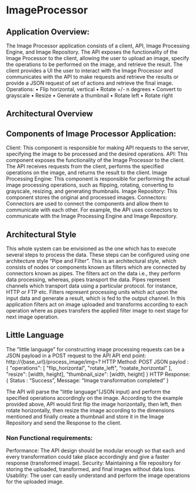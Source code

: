 # ImageProcessor


## Application Overview:
The Image Processor application consists of a client, API, Image Processing Engine, and Image Repository. The API exposes the functionality of the Image Processor to the client, allowing the user to upload an image, specify the operations to be performed on the image, and retrieve the result. The client provides a UI the user to interact with the Image Processor and communicates with the API to make requests and retrieve the results or provide a JSON request of set of actions and retrieve the final image.
Operations:
•	Flip horizontal, vertical
•	Rotate +/- n degrees
•	Convert to grayscale
•	Resize
•	Generate a thumbnail
•	Rotate left
•	Rotate right
## Architectural Overview

## Components of Image Processor Application:

Client: This component is responsible for making API requests to the server, specifying the image to be processed and the desired operations.
API: This component exposes the functionality of the Image Processor to the client. The API receives requests from the client, performs the specified operations on the image, and returns the result to the client.
Image Processing Engine: This component is responsible for performing the actual image processing operations, such as flipping, rotating, converting to grayscale, resizing, and generating thumbnails.
Image Repository: This component stores the original and processed images.
Connectors: Connectors are used to connect the components and allow them to communicate with each other. For example, the API uses connectors to communicate with the Image Processing Engine and Image Repository.

## Architectural Style 

This whole system can be envisioned as the one which has to execute several steps to process the data. These steps can be configured using one architecture style “Pipe and Filter”. This is an architectural style, which consists of nodes or components known as filters which are connected by connectors known as pipes. The filters act on the data i.e., they perform data processing, whereas, pipes transport the data. Pipes represent channels which transport data using a particular protocol. for instance, HTTP or FTP etc. Filters represent processing units which act upon the input data and generate a result, which is fed to the output channel.
In this application filters act on image uploaded and transforms according to each operation where as pipes transfers the applied filter image to next stage for next image operation.

 ## Little Language
The "little language" for constructing image processing requests can be a JSON payload in a POST request to the API
API end point: http://{base_url}/process_image/img=?
HTTP Method: POST
JSON paylod :
{
"operations": [
"flip_horizontal",
"rotate_left",
“roatate_horizontal”
],
"resize": [width, height],
"thumbnail_size": [width, height]
}
HTTP Response:
	{
		Status : “Success”,
		Message: “Image transformation completed”
	}

The API will parse the "little language"(JSON input) and perform the specified operations accordingly  on the image. According to the example provided above, API would first flip the image horizontally, then left, then rotate horizontally, then resize the image according to the dimensions mentioned and finally create a thumbnail and store it in the Image Repository and send the Response to the client.

### Non Functional requirements:
Performance: The API design should be modular enough so that each and every 
transformation could take place accordingly and give a faster response (transformed image). 
Security: Maintaining a file repository for storing the uploaded, transformed, and final images 
without data loss. 
Usability: The user can easily understand and perform the image operations for the uploaded image. 



